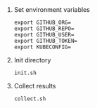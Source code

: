 ## 
1. Set environment variables
    ```
    export GITHUB_ORG=
    export GITHUB_REPO=
    export GITHUB_USER=
    export GITHUB_TOKEN=
    export KUBECONFIG=
    ```
1. Init directory
    ```
    init.sh
    ```
1. Collect results
    ```
    collect.sh
    ```

